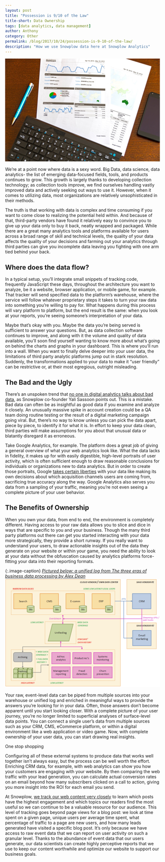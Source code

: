 ```yaml
---
layout: post
title: "Possession is 9/10 of the Law"
title-short: Data Ownership
tags: [data analytics, data management]
author: Anthony
category: Other
permalink: /blog/2017/10/24/possession-is-9-10-of-the-law/
description: "How we use Snowplow data here at Snowplow Analytics"
---
```


![data-chart][chart]

We’re at a point now where data is a sexy word. Big Data, data science, data analytics- the list of emerging data-focused fields, tools, and products continues to grow. This growth is largely thanks to developing collection technology; as collection tools improve, we find ourselves handling vastly improved data and actively seeking out ways to use it. However, when it comes to utilizing data, most organizations are relatively unsophisticated in their methods.

The truth is that working with data is complex and time consuming if you want to come close to realizing the potential held within. And because of that, third-party vendors have found it relatively easy to convince you to give up your data only to buy it back, neatly wrapped and packaged. While there are a great many analytics tools and platforms available for users across a broad range of skill and technical levels, the quality of your data affects the quality of your decisions and farming out your analytics through third parties can give you incomplete data leaving you fighting with one arm tied behind your back.

<h2 id="where does the data flow">Where does the data flow?</h2>

In a typical setup, you’ll integrate small snippets of tracking code, frequently JavaScript these days, throughout the architecture you want to analyze, be it a website, browser application, or mobile game, for example. That tracker will send specified data to the platform’s warehouse, where the service will follow whatever proprietary steps it takes to turn your raw data into something you’re willing to pay for. What happens during this process will vary platform to platform, but the end result is the same: when you look at your reports, you’re seeing someone’s interpretation of your data.

Maybe that’s okay with you. Maybe the data you’re being served is sufficient to answer your questions. But, as data collection software continues to improve, and along with it the volume and quality of data available, you’ll soon find yourself wanting to know more about what’s going on behind the charts and graphs in your dashboard. This is where you’ll run into a wall. When you want to finally delve deeper into your user data, the limitations of third party analytic platforms jump out in stark resolution. Suddenly, the transformations applied to your data to make it “user friendly” can be restrictive or, at their most egregious, outright misleading.

<h2 id="the bad and the ugly">The Bad and the Ugly</h2>

There’s an unspoken trend that [no one in digital analytics talks about bad data][yali-blog], as Snowplow co-founder Yali Sassoon points out. This is a mistake. Bad data can often be as insightful as good data if you examine and analyze it closely. An unusually massive spike in account creation could be a QA team doing routine testing or the result of a digital marketing campaign going viral. But, there’s no way to know unless you can pick the data apart, piece by piece, to identify it for what it is. In effort to keep your data clean, third parties will make assumptions for you about that unusual data or blatantly disregard it as erroneous.

Take Google Analytics, for example. The platform does a great job of giving a general overview of what your web analytics look like. What the data lacks in fidelity, it makes up for with easily digestible, high-level portraits of user activity, which is often sufficient enough to draw reasonable conclusions for individuals or organizations new to data analytics. But in order to create those portraits, Google [takes certain liberties][google-analytics] with your data like making its own decisions about which acquisition channels users are coming from, sacrificing true accuracy along the way. Google Analytics also serves you data from a sampling of your traffic, meaning you’re not even seeing a complete picture of your user behavior.

<h2 id="the benefits of ownership">The Benefits of Ownership</h2>

When you own your data, from end to end, the environment is completely different. Having access to your raw data allows you to slice and dice in ways that are specific to you and your business. Though the many third party platforms out there can get you started interacting with your data more strategically, they provide a short runway. If you really want to understand your users, to draw actionable insights out of the data they generate on your website or within your game, you need the ability to look at your data without the obfuscation caused by analytics platforms force-fitting your data into their reporting formats.

{:.image-caption}
*[Pictured below: a unified log from The three eras of business data processing by Alex Dean][three-eras]*
![unified-log][unified]


Your raw, event-level data can be piped from multiple sources into your warehouse or unified log and enriched in meaningful ways to provide the answers you’re looking for in your data. Often, those answers don’t become apparent until you start looking closer. With a complete picture of your user journey, you’re no longer limited to superficial analyses of surface-level data points. You can connect a single user’s data from multiple sources such as your CRM, CMS, eCommerce platform, or within a digital environment like a web application or video game. Now, with complete ownership of your user data, you can start drawing real insights.

One stop shopping

Configuring all of these external systems to produce data that works well together isn’t always easy, but the process can be well worth the effort. Enriching CRM data, for example, with web analytics can show you how your customers are engaging with your website. By then comparing the web traffic with your lead generation, you can calculate actual conversion rates on an email beyond how many subscribers clicked on a call to action, giving you more insight into the ROI for each email you send.

At Snowplow, [we track our web content very closely][content-tracking] to learn which posts have the highest engagement and which topics our readers find the most useful so we can continue to be a valuable resource for our audience. This level of tracking goes beyond page views for a blog post: we look at time spent on a given page, unique users per average time spent, what percentage of traffic to a page are new users, and how many leads generated have visited a specific blog post. It’s only because we have access to raw event data that we can report on user activity on such a granular level. Thanks to the abundance of event data that our users generate, our data scientists can create highly perceptive reports that we use to keep our content worthwhile and optimize our website to support our business goals.


[yali-blog]: https://snowplowanalytics.com/blog/2016/01/07/we-need-to-talk-about-bad-data-architecting-data-pipelines-for-data-quality/ "We need to talk about bad data"

[google-analytics]: https://medium.com/@timmycarbone/google-analytics-modifies-your-data-24d4d6366210 "Google modifies your data"

[three-eras]: https://snowplowanalytics.com/blog/2014/01/20/the-three-eras-of-business-data-processing/ "Three eras of business data processing"

[content-tracking]: https://snowplowanalytics.com/blog/2017/01/12/looking-back-at-2016/ "Look back at 2016"

[unified]: /assets/img/blog/2017/10/unified_log_processing.jpg

[chart]: /assets/img/blog/2017/10/data_chart.jpg
